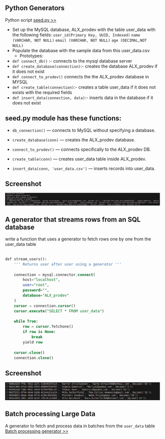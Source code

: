 ## Python Generators
Python script [seed.py >>](./seed.py)
- Set up the MySQL database, ALX_prodev with the table user_data with the following fields:
`user_id(Primary Key, UUID, Indexed)`
`name (VARCHAR, NOT NULL)`
`email (VARCHAR, NOT NULL)`
`age (DECIMAL,NOT NULL)`
- Populate the database with the sample data from this user_data.csv
  - Prototypes:
- `def connect_db()` :- connects to the mysql database server
- `def create_database(connection)`:- creates the database ALX_prodev if it does not exist
- `def connect_to_prodev()` connects the the ALX_prodev database in MYSQL
- `def create_table(connection)`:- creates a table user_data if it does not exists with the required fields
- `def insert_data(connection, data)`:- inserts data in the database if it does not exist

## seed.py module has these functions:
- `db_connection()` — connects to MySQL without specifying a database.

- `create_database(conn)` — creates the ALX_prodev database.

- `connect_to_prodev()` — connects specifically to the ALX_prodev DB.

- `create_table(conn)` — creates user_data table inside ALX_prodev.

- `insert_data(conn, 'user_data.csv')` — inserts records into user_data.

## Screenshot
![](./data.png)

## A generator that streams rows from an SQL database

write a function that uses a generator to fetch rows one by one from the user_data table

```SQL
  
def stream_users():
    ''' Returns user after user using a generator '''

    connection = mysql.connector.connect(
        host="localhost",
        user="root",
        password="",
        database="ALX_prodev"
    )
    cursor = connection.cursor()
    cursor.execute("SELECT * FROM user_data")

    while True:
        row = cursor.fetchone()
        if row is None:
            break
        yield row

    cursor.close()
    connection.close()
```

## Screenshot
![](./generator.png)

## Batch processing Large Data
A generator to fetch and process data in batches from the `user_data` table [Batch processing generator >>](./1-batch_processing.py)

